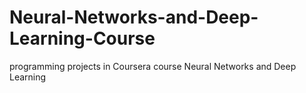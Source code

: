 # Neural-Networks-and-Deep-Learning-Course
programming projects in Coursera course Neural Networks and Deep Learning
